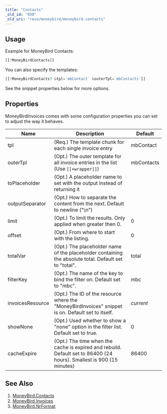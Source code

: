 ```yaml
---
title: "Contacts"
_old_id: "938"
_old_uri: "revo/moneybird/moneybird.contacts"
---
```


## Usage

Example for MoneyBird Contacts:

``` php
[[!MoneyBirdContacts]]
```

You can also specify the templates:

``` php
[[!MoneyBirdContacts? &tpl=`mbContact` &outerTpl=`mbContacts`]]
```

See the snippet properties below for more options.

## Properties

MoneyBirdInvoices comes with some configuration properties you can set to adjust the way it behaves.

| Name             | Description                                                                                                          | Default    |
| ---------------- | -------------------------------------------------------------------------------------------------------------------- | ---------- |
| tpl              | (Req.) The template chunk for each single invoice entry                                                              | mbContact  |
| outerTpl         | (Opt.) The outer template for all invoice entries in the list (Use `[[+wrapper]]`)                                   | mbContacts |
| toPlaceholder    | (Opt.) A placeholder name to set with the output instead of returning it                                             |            |
| outputSeparator  | (Opt.) How to separate the content from the next. Default to newline ("\\n")                                         |            |
| limit            | (Opt.) To limit the results. Only applied when greater then 0.                                                       | 0          |
| offset           | (Opt.) From where to start with the listing.                                                                         | 0          |
| totalVar         | (Opt.) The placeholder name of the placeholder containing the absolute total. Default set to "total".                | total      |
| filterKey        | (Opt.) The name of the key to bind the filter on. Default set to "mbc".                                              | mbc        |
| invoicesResource | (Opt.) The ID of the resource where the "MoneyBirdInvoices" snippet is on. Default set to itself.                    | _current_  |
| showNone         | (Opt.) Used whether to show a "none" option in the filter list. Default set to true.                                 | 0          |
| cacheExpire      | (Opt.) The time when the cache is expired and rebuild. Default set to 86400 (24 hours). Smallest is 900 (15 minutes) | 86400      |

## See Also

1. [MoneyBird.Contacts](extras/moneybird/moneybird.contacts)
2. [MoneyBird.Invoices](extras/moneybird/moneybird.invoices)
3. [MoneyBird.NrFormat](extras/moneybird/moneybird.nrformat)
